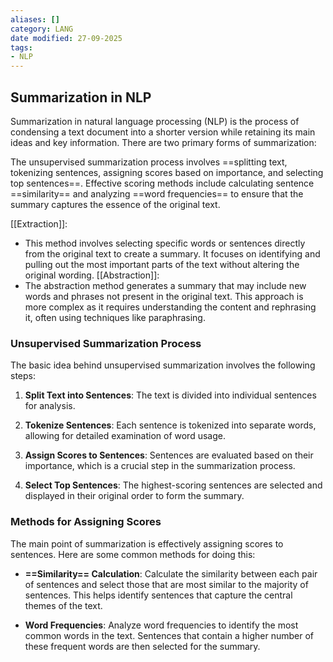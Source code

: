 ```yaml
---
aliases: []
category: LANG
date modified: 27-09-2025
tags:
- NLP
---
```

## Summarization in NLP

Summarization in natural language processing (NLP) is the process of condensing a text document into a shorter version while retaining its main ideas and key information. There are two primary forms of summarization:

The unsupervised summarization process involves ==splitting text, tokenizing sentences, assigning scores based on importance, and selecting top sentences==. Effective scoring methods include calculating sentence ==similarity== and analyzing ==word frequencies== to ensure that the summary captures the essence of the original text.

[[Extraction]]:
- This method involves selecting specific words or sentences directly from the original text to create a summary. It focuses on identifying and pulling out the most important parts of the text without altering the original wording.
[[Abstraction]]:
- The abstraction method generates a summary that may include new words and phrases not present in the original text. This approach is more complex as it requires understanding the content and rephrasing it, often using techniques like paraphrasing.

### Unsupervised Summarization Process

The basic idea behind unsupervised summarization involves the following steps:

1. **Split Text into Sentences**: The text is divided into individual sentences for analysis.
  
2. **Tokenize Sentences**: Each sentence is tokenized into separate words, allowing for detailed examination of word usage.

3. **Assign Scores to Sentences**: Sentences are evaluated based on their importance, which is a crucial step in the summarization process.

4. **Select Top Sentences**: The highest-scoring sentences are selected and displayed in their original order to form the summary.

### Methods for Assigning Scores

The main point of summarization is effectively assigning scores to sentences. Here are some common methods for doing this:

- **==Similarity== Calculation**: Calculate the similarity between each pair of sentences and select those that are most similar to the majority of sentences. This helps identify sentences that capture the central themes of the text.

- **Word Frequencies**: Analyze word frequencies to identify the most common words in the text. Sentences that contain a higher number of these frequent words are then selected for the summary.
